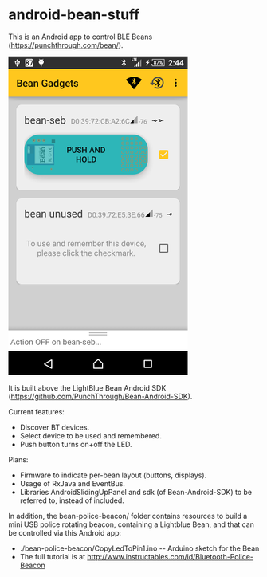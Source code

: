 # android-bean-stuff

This is an Android app to control BLE Beans (https://punchthrough.com/bean/).

![Screenshot](./screenshot.png)

It is built above the LightBlue Bean Android SDK (https://github.com/PunchThrough/Bean-Android-SDK).

Current features:
* Discover BT devices.
* Select device to be used and remembered.
* Push button turns on+off the LED.

Plans:
* Firmware to indicate per-bean layout (buttons, displays).
* Usage of RxJava and EventBus.
* Libraries AndroidSlidingUpPanel and sdk (of Bean-Android-SDK) to be referred to, instead of included.

In addition, the bean-police-beacon/ folder contains resources to
build a mini USB police rotating beacon, containing a Lightblue Bean,
and that can be controlled via this Android app:
* ./bean-police-beacon/CopyLedToPin1.ino -- Arduino sketch for the Bean
* The full tutorial is at http://www.instructables.com/id/Bluetooth-Police-Beacon
